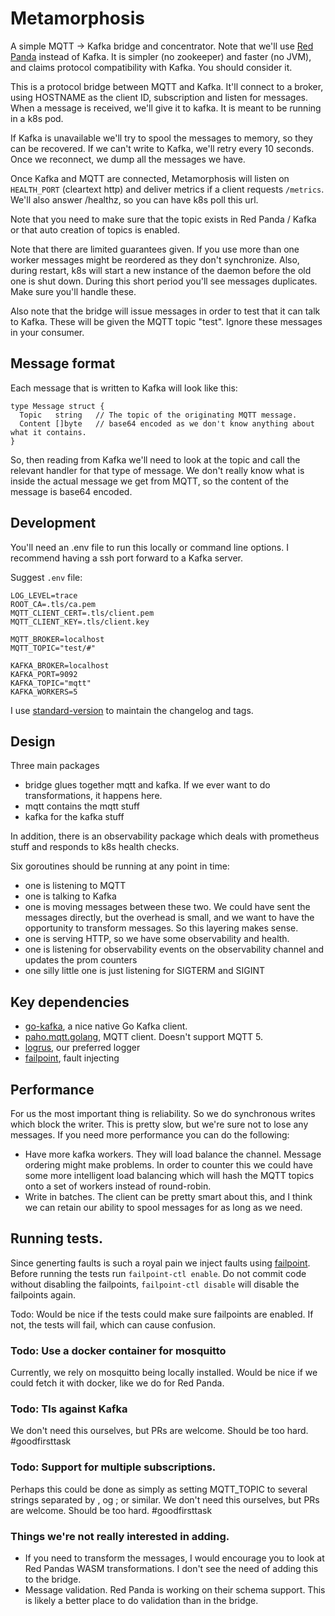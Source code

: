 # Metamorphosis

A simple MQTT -> Kafka bridge and concentrator. Note that we'll use 
[Red Panda](https://github.com/vectorizedio/redpanda) instead of Kafka. It is simpler (no zookeeper) 
and faster (no JVM), and claims protocol compatibility with Kafka. You should consider it.

This is a protocol bridge between MQTT and Kafka. It'll connect to a broker, using HOSTNAME as the client ID, 
subscription and listen for messages. When a message is received, we'll give it to kafka. It is meant to
be running in a k8s pod.

If Kafka is unavailable we'll try to spool the messages to memory, so they can be recovered. If we can't write 
to Kafka, we'll retry every 10 seconds. Once we reconnect, we dump all the messages we have.

Once Kafka and MQTT are connected, Metamorphosis will listen on `HEALTH_PORT` (cleartext http) and deliver metrics if a
client requests `/metrics`. We'll also answer /healthz, so you can have k8s poll this url.

Note that you need to make sure that the topic exists in Red Panda / Kafka or that auto creation of topics is enabled.

Note that there are limited guarantees given. If you use more than one worker messages might be reordered as they don't 
synchronize. Also, during restart, k8s will start a new instance of the daemon before the old one is shut down. 
During this short period you'll see messages duplicates. Make sure you'll handle these.

Also note that the bridge will issue messages in order to test that it can talk to Kafka. These will be given the MQTT
topic "test". Ignore these messages in your consumer.

## Message format

Each message that is written to Kafka will look like this:

```
type Message struct {
  Topic   string   // The topic of the originating MQTT message.
  Content []byte   // base64 encoded as we don't know anything about what it contains.
}
```

So, then reading from Kafka we'll need to look at the topic and call the relevant handler for that type of message. We
don't really know what is inside the actual message we get from MQTT, so the content of the message is base64 encoded.

## Development

You'll need an .env file to run this locally or command line options. I recommend having a ssh port forward
to a Kafka server.

Suggest `.env` file:
```
LOG_LEVEL=trace
ROOT_CA=.tls/ca.pem
MQTT_CLIENT_CERT=.tls/client.pem
MQTT_CLIENT_KEY=.tls/client.key

MQTT_BROKER=localhost
MQTT_TOPIC="test/#"

KAFKA_BROKER=localhost
KAFKA_PORT=9092
KAFKA_TOPIC="mqtt"
KAFKA_WORKERS=5
```

I use [standard-version](https://www.npmjs.com/package/standard-version) to maintain the changelog and tags.

## Design

Three main packages

* bridge glues together mqtt and kafka. If we ever want to do transformations, it happens here.
* mqtt contains the mqtt stuff
* kafka for the kafka stuff

In addition, there is an observability package which deals with prometheus stuff and responds to k8s health checks.

Six goroutines should be running at any point in time:

* one is listening to MQTT
* one is talking to Kafka
* one is moving messages between these two. We could have sent the messages directly, but the overhead is small, and we
  want to have the opportunity to transform messages. So this layering makes sense.
* one is serving HTTP, so we have some observability and health.
* one is listening for observability events on the observability channel and updates the prom counters
* one silly little one is just listening for SIGTERM and SIGINT

## Key dependencies

 * [go-kafka](https://github.com/segmentio/kafka-go), a nice native Go Kafka client.
 * [paho.mqtt.golang](https://github.com/eclipse/paho.mqtt.golang), MQTT client. Doesn't support MQTT 5.
 * [logrus](https://github.com/sirupsen/logrus), our preferred logger
 * [failpoint](https://github.com/pingcap/failpoint), fault injecting

## Performance

For us the most important thing is reliability. So we do synchronous writes which block the writer. 
This is pretty slow, but we're sure not to lose any messages. If you need more performance you can do the following:
 * Have more kafka workers. They will load balance the channel. Message ordering might make problems. In order to 
   counter this we could have some more intelligent load balancing which will hash the MQTT topics onto a set of 
   workers instead of round-robin.
 * Write in batches. The client can be pretty smart about this, and I think we can retain our ability to spool
   messages for as long as we need.

## Running tests.

Since generting faults is such a royal pain we inject faults using [failpoint](https://github.com/pingcap/failpoint). 
Before running the tests run `failpoint-ctl enable`. Do not commit code without disabling the failpoints, 
`failpoint-ctl disable` will disable the failpoints again.

Todo: Would be nice if the tests could make sure failpoints are enabled. If not, the tests will fail, which can cause
confusion.

### Todo: Use a docker container for mosquitto

Currently, we rely on mosquitto being locally installed. Would be nice if we could fetch it with docker, like we do 
for Red Panda.

### Todo: Tls against Kafka

We don't need this ourselves, but PRs are welcome. Should be too hard. #goodfirsttask

### Todo: Support for multiple subscriptions.

Perhaps this could be done as simply as setting MQTT_TOPIC to several strings separated by , og ; or similar. We don't
need this ourselves, but PRs are welcome. Should be too hard. #goodfirsttask

### Things we're not really interested in adding.

* If you need to transform the messages, I would encourage you to look at Red Pandas WASM transformations. 
  I don't see the need of adding this to the bridge.
* Message validation. Red Panda is working on their schema support. This is likely a better
  place to do validation than in the bridge.
  

